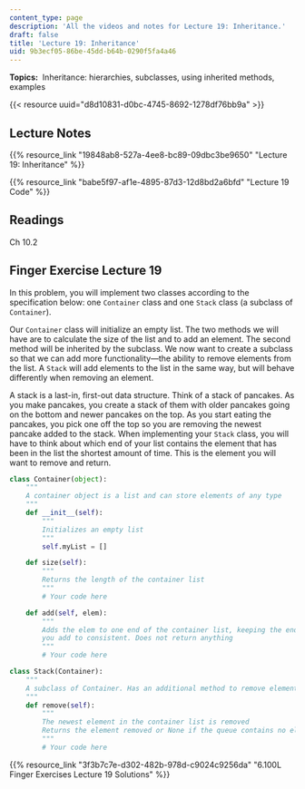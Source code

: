 ```yaml
---
content_type: page
description: 'All the videos and notes for Lecture 19: Inheritance.'
draft: false
title: 'Lecture 19: Inheritance'
uid: 9b3ecf05-86be-45dd-b64b-0290f5fa4a46
---
```

**Topics:**  Inheritance: hierarchies, subclasses, using inherited methods, examples

{{< resource uuid="d8d10831-d0bc-4745-8692-1278df76bb9a" >}}

## Lecture Notes

{{% resource_link "19848ab8-527a-4ee8-bc89-09dbc3be9650" "Lecture 19: Inheritance" %}}

{{% resource_link "babe5f97-af1e-4895-87d3-12d8bd2a6bfd" "Lecture 19 Code" %}}

## Readings

Ch 10.2

## Finger Exercise Lecture 19

In this problem, you will implement two classes according to the specification below: one `Container` class and one `Stack` class (a subclass of `Container`).

Our `Container` class will initialize an empty list. The two methods we will have are to calculate the size of the list and to add an element. The second method will be inherited by the subclass. We now want to create a subclass so that we can add more functionality—the ability to remove elements from the list. A `Stack` will add elements to the list in the same way, but will behave differently when removing an element.

A stack is a last-in, first-out data structure. Think of a stack of pancakes. As you make pancakes, you create a stack of them with older pancakes going on the bottom and newer pancakes on the top. As you start eating the pancakes, you pick one off the top so you are removing the newest pancake added to the stack. When implementing your `Stack` class, you will have to think about which end of your list contains the element that has been in the list the shortest amount of time. This is the element you will want to remove and return.

```python
class Container(object):
    """
    A container object is a list and can store elements of any type
    """
    def __init__(self):
        """
        Initializes an empty list
        """
        self.myList = []

    def size(self):
        """
        Returns the length of the container list
        """
        # Your code here

    def add(self, elem):
        """
        Adds the elem to one end of the container list, keeping the end
        you add to consistent. Does not return anything
        """
        # Your code here

class Stack(Container):
    """
    A subclass of Container. Has an additional method to remove elements.
    """
    def remove(self):
        """
        The newest element in the container list is removed
        Returns the element removed or None if the queue contains no elements
        """
        # Your code here
```

{{% resource_link "3f3b7c7e-d302-482b-978d-c9024c9256da" "6.100L Finger Exercises Lecture 19 Solutions" %}}